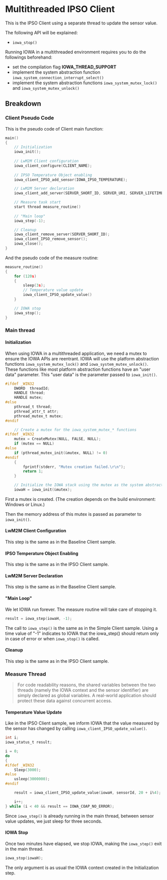 # Multithreaded IPSO Client

This is the IPSO Client using a separate thread to update the sensor value.

The following API will be explained:

- `iowa_stop()`

Running IOWA in a multithreaded environment requires you to do the followings beforehand:

* set the compilation flag **IOWA_THREAD_SUPPORT**
* implement the system abstraction function `iowa_system_connection_interrupt_select()`
* implement the system abstraction functions  `iowa_system_mutex_lock()` and `iowa_system_mutex_unlock()`

## Breakdown

### Client Pseudo Code

This is the pseudo code of Client main function:

```c
main()
{
    // Initialization
    iowa_init();
    
    // LwM2M Client configuration
    iowa_client_configure(CLIENT_NAME);
    
    // IPSO Temperature Object enabling
    iowa_client_IPSO_add_sensor(IOWA_IPSO_TEMPERATURE);

    // LwM2M Server declaration
    iowa_client_add_server(SERVER_SHORT_ID, SERVER_URI, SERVER_LIFETIME);

    // Measure task start
    start thread measure_routine()
        
    // "Main loop"
    iowa_step(-1);

    // Cleanup
    iowa_client_remove_server(SERVER_SHORT_ID);
    iowa_client_IPSO_remove_sensor();
    iowa_close();
}
```

And the pseudo code of the measure routine:

```c
measure_routine()
{
    for (120s)
    {
    	sleep(3s);
        // Temperature value update
    	iowa_client_IPSO_update_value()
    }

    // IOWA stop
    iowa_stop();
}
```

### Main thread

#### Initialization

When using IOWA in a multithreaded application, we need a mutex to ensure the IOWA APIs are reentrant. IOWA will use the platform abstraction functions `iowa_system_mutex_lock()` and `iowa_system_mutex_unlock()`. These functions like most platform abstraction functions have an "user data" parameter. This "user data" is the parameter passed to `iowa_init()`.

```c
#ifdef _WIN32
    DWORD  threadId;
    HANDLE thread;
    HANDLE mutex;
#else
    pthread_t thread;
    pthread_attr_t attr;
    pthread_mutex_t mutex;
#endif

    // Create a mutex for the iowa_system_mutex_* functions
#ifdef _WIN32
    mutex = CreateMutex(NULL, FALSE, NULL);
    if (mutex == NULL)
#else
    if (pthread_mutex_init(&mutex, NULL) != 0)
#endif
    {
        fprintf(stderr, "Mutex creation failed.\r\n");
        return 1;
    }

    // Initialize the IOWA stack using the mutex as the system abstraction functions user data.
    iowaH = iowa_init(&mutex);
```

First a mutex is created. (The creation depends on the build environment: Windows or Linux.)

Then the memory address of this mutex is passed as parameter to `iowa_init()`.

#### LwM2M Client Configuration

 This step is the same as in the Baseline Client sample.

#### IPSO Temperature Object Enabling

 This step is the same as in the IPSO Client sample.

#### LwM2M Server Declaration

 This step is the same as in the Baseline Client sample.

#### "Main Loop"

We let IOWA run forever. The measure routine will take care of stopping it.

```c
result = iowa_step(iowaH, -1);
```

The call to `iowa_step()` is the same as in the Simple Client sample. Using a time value of "-1" indicates to IOWA that the iowa_step() should return only in case of error or when `iowa_stop()` is called.

#### Cleanup

This step is the same as in the IPSO Client sample.

### Measure Thread

>  For code readability reasons, the shared variables between the two threads (namely the IOWA context and the sensor identifier) are simply declared as global variables. A real-world application should protect these data against concurrent access.

#### Temperature Value Update

Like in the IPSO Client sample, we inform IOWA that the value measured by the sensor has changed by calling `iowa_client_IPSO_update_value()`.

```c
int i;
iowa_status_t result;

i = 0;
do
{
#ifdef _WIN32
    Sleep(3000);
#else
    usleep(3000000);
#endif

    result = iowa_client_IPSO_update_value(iowaH, sensorId, 20 + i%4);

    i++;
} while (i < 40 && result == IOWA_COAP_NO_ERROR);
```

Since `iowa_step()` is already running in the main thread, between sensor value updates, we just sleep for three seconds.

#### IOWA Stop

Once two minutes have elapsed, we stop IOWA, making the `iowa_step()` exit in the main thread.

```c
iowa_stop(iowaH);
```

The only argument is as usual the IOWA context created in the Initialization step.